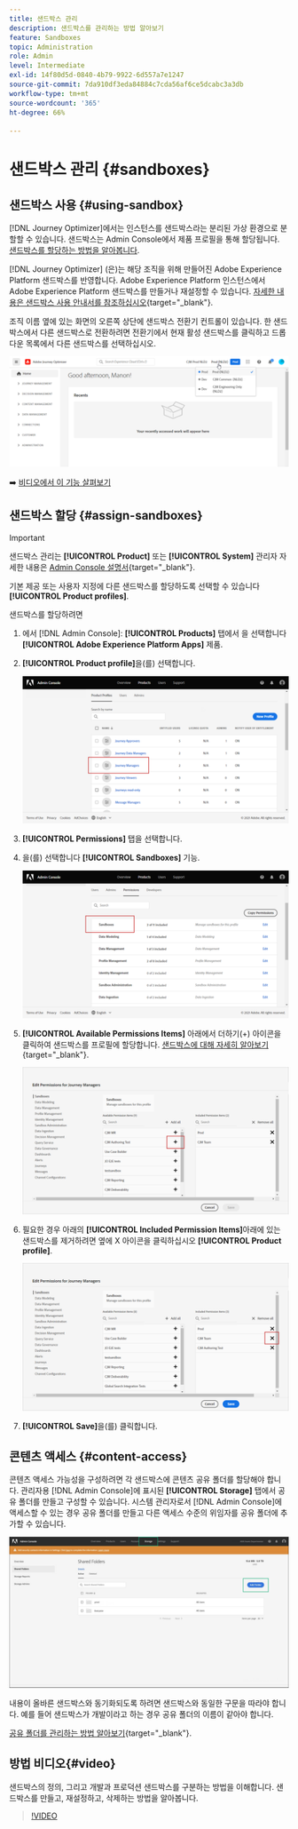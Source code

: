 ```yaml
---
title: 샌드박스 관리
description: 샌드박스를 관리하는 방법 알아보기
feature: Sandboxes
topic: Administration
role: Admin
level: Intermediate
exl-id: 14f80d5d-0840-4b79-9922-6d557a7e1247
source-git-commit: 7da910df3eda84884c7cda56af6ce5dcabc3a3db
workflow-type: tm+mt
source-wordcount: '365'
ht-degree: 66%

---
```


# 샌드박스 관리 {#sandboxes}

## 샌드박스 사용 {#using-sandbox}

[!DNL Journey Optimizer]에서는 인스턴스를 샌드박스라는 분리된 가상 환경으로 분할할 수 있습니다.
샌드박스는 Admin Console에서 제품 프로필을 통해 할당됩니다. [샌드박스를 할당하는 방법을 알아봅니다](permissions.md#create-product-profile).

[!DNL Journey Optimizer] (은)는 해당 조직을 위해 만들어진 Adobe Experience Platform 샌드박스를 반영합니다.
Adobe Experience Platform 인스턴스에서 Adobe Experience Platform 샌드박스를 만들거나 재설정할 수 있습니다. [자세한 내용은 샌드박스 사용 안내서를 참조하십시오](https://experienceleague.adobe.com/docs/experience-platform/sandbox/ui/user-guide.html?lang=ko-KR){target=&quot;_blank&quot;}.

조직 이름 옆에 있는 화면의 오른쪽 상단에 샌드박스 전환기 컨트롤이 있습니다. 한 샌드박스에서 다른 샌드박스로 전환하려면 전환기에서 현재 활성 샌드박스를 클릭하고 드롭다운 목록에서 다른 샌드박스를 선택하십시오.

![](../assets/sandbox_5.png)

➡️ [비디오에서 이 기능 살펴보기](#video)

## 샌드박스 할당 {#assign-sandboxes}

>[!IMPORTANT]
>
> 샌드박스 관리는 **[!UICONTROL Product]** 또는 **[!UICONTROL System]** 관리자 자세한 내용은 [Admin Console 설명서](https://helpx.adobe.com/enterprise/admin-guide.html/enterprise/using/admin-roles.ug.html){target=&quot;_blank&quot;}.

기본 제공 또는 사용자 지정에 다른 샌드박스를 할당하도록 선택할 수 있습니다 **[!UICONTROL Product profiles]**.

샌드박스를 할당하려면

1. 에서 [!DNL Admin Console]: **[!UICONTROL Products]** 탭에서 을 선택합니다 **[!UICONTROL Adobe Experience Platform Apps]** 제품.

1. **[!UICONTROL Product profile]**&#x200B;을(를) 선택합니다. 

   ![](../assets/sandbox_1.png)

1. **[!UICONTROL Permissions]** 탭을 선택합니다. 

1. 을(를) 선택합니다 **[!UICONTROL Sandboxes]** 기능.

   ![](../assets/sandbox_2.png)

1. **[!UICONTROL Available Permissions Items]** 아래에서 더하기(+) 아이콘을 클릭하여 샌드박스를 프로필에 할당합니다. [샌드박스에 대해 자세히 알아보기](https://experienceleague.adobe.com/docs/experience-platform/sandbox/home.html?lang=ko){target=&quot;_blank&quot;}.

   ![](../assets/sandbox_3.png)

1. 필요한 경우 아래의 **[!UICONTROL Included Permission Items]**&#x200B;아래에 있는 샌드박스를 제거하려면 옆에 X 아이콘을 클릭하십시오 **[!UICONTROL Product profile]**.

   ![](../assets/sandbox_4.png)

1. **[!UICONTROL Save]**&#x200B;을(를) 클릭합니다.

## 콘텐츠 액세스 {#content-access}

콘텐츠 액세스 가능성을 구성하려면 각 샌드박스에 콘텐츠 공유 폴더를 할당해야 합니다. 관리자용 [!DNL Admin Console]에 표시된 **[!UICONTROL Storage]** 탭에서 공유 폴더를 만들고 구성할 수 있습니다. 시스템 관리자로서 [!DNL Admin Console]에 액세스할 수 있는 경우 공유 폴더를 만들고 다른 액세스 수준의 위임자를 공유 폴더에 추가할 수 있습니다.

![](../assets/do-not-localize/content_access.png)

내용이 올바른 샌드박스와 동기화되도록 하려면 샌드박스와 동일한 구문을 따라야 합니다. 예를 들어 샌드박스가 개발이라고 하는 경우 공유 폴더의 이름이 같아야 합니다.

[공유 폴더를 관리하는 방법 알아보기](https://helpx.adobe.com/enterprise/admin-guide.html/enterprise/using/manage-adobe-storage.ug.html){target=&quot;_blank&quot;}.

## 방법 비디오{#video}

샌드박스의 정의, 그리고 개발과 프로덕션 샌드박스를 구분하는 방법을 이해합니다. 샌드박스를 만들고, 재설정하고, 삭제하는 방법을 알아봅니다.

>[!VIDEO](https://video.tv.adobe.com/v/334355?quality=12)

